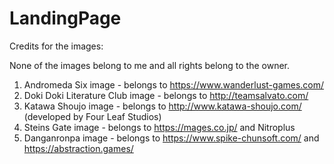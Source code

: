 # LandingPage
Credits for the images:

None of the images belong to me and all rights belong to the owner.

1. Andromeda Six image - belongs to https://www.wanderlust-games.com/
2. Doki Doki Literature Club image - belongs to http://teamsalvato.com/
3. Katawa Shoujo image - belongs to http://www.katawa-shoujo.com/ (developed by Four Leaf Studios)
4. Steins Gate image - belongs to https://mages.co.jp/ and Nitroplus
5. Danganronpa image - belongs to https://www.spike-chunsoft.com/ and https://abstraction.games/




